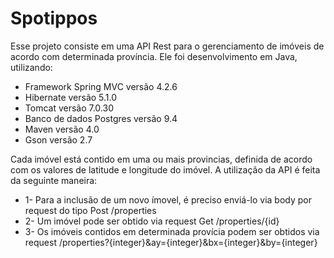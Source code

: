 # Spotippos
Esse projeto consiste em uma API Rest para o gerenciamento de imóveis de acordo com determinada província.
Ele foi desenvolvimento em Java, utilizando:
- Framework Spring MVC versão 4.2.6
- Hibernate versão 5.1.0
- Tomcat versão 7.0.30
- Banco de dados Postgres versão 9.4
- Maven versão 4.0
- Gson versão 2.7

Cada imóvel está contido em uma ou mais provincias, definida de acordo com os valores de latitude e longitude do imóvel. 
A utilização da API é feita da seguinte maneira:
- 1- Para a inclusão de um novo ímovel, é preciso enviá-lo via body por request do tipo Post /properties
- 2- Um imóvel pode ser obtido via request Get /properties/{id}
- 3- Os imóveis contidos em determinada provícia podem ser obtidos via request /properties?{integer}&ay={integer}&bx={integer}&by={integer}




